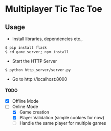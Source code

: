 # Multiplayer Tic Tac Toe 


## Usage
- Install libraries, dependencies etc.,
```
$ pip install flask
$ cd game_server; npm install
```

- Start the HTTP Server
```
$ python http_server/server.py
```
- Go to http://localhost:8000


#### TODO
- [X] Offline Mode
- [ ] Online Mode
    - [X] Game creation
    - [X] Player Validation (simple cookies for now)
    - [ ] Handle the same player for multiple games